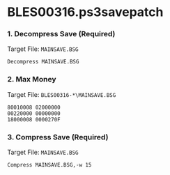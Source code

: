 # BLES00316.ps3savepatch

### 1. Decompress Save (Required)

Target File: `MAINSAVE.BSG`

```
Decompress MAINSAVE.BSG
```

### 2. Max Money

Target File: `BLES00316-*\MAINSAVE.BSG`

```
80010008 02000000
00220000 00000000
18000008 0000270F
```

### 3. Compress Save (Required)

Target File: `MAINSAVE.BSG`

```
Compress MAINSAVE.BSG,-w 15
```

